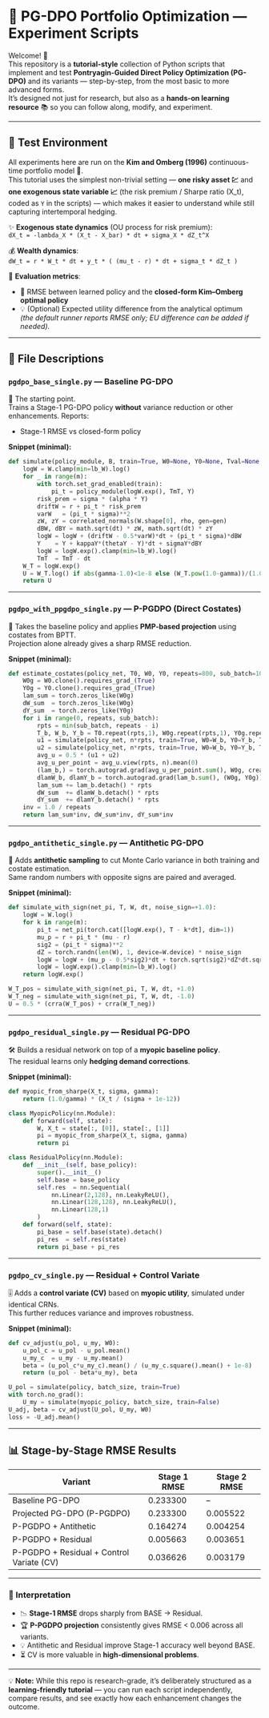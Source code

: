 # 🐍 PG-DPO Portfolio Optimization — Experiment Scripts

Welcome! 🎉  
This repository is a **tutorial-style** collection of Python scripts that implement and test **Pontryagin-Guided Direct Policy Optimization (PG-DPO)** and its variants — step-by-step, from the most basic to more advanced forms.  
It’s designed not just for research, but also as a **hands-on learning resource** 📚 so you can follow along, modify, and experiment.

---

## 🧪 Test Environment

All experiments here are run on the **Kim and Omberg (1996)** continuous-time portfolio model 🏦.  
This tutorial uses the simplest non-trivial setting — **one risky asset 💹** and **one exogenous state variable 📈** (the risk premium / Sharpe ratio \(X_t\), coded as `Y` in the scripts) — which makes it easier to understand while still capturing intertemporal hedging.

✨ **Exogenous state dynamics** (OU process for risk premium):  
`dX_t = -lambda_X * (X_t - X_bar) * dt + sigma_X * dZ_t^X`

💰 **Wealth dynamics**:  
`dW_t = r * W_t * dt + y_t * ( (mu_t - r) * dt + sigma_t * dZ_t )`

🎯 **Evaluation metrics**:  
- 📏 RMSE between learned policy and the **closed-form Kim–Omberg optimal policy**  
- 💡 (Optional) Expected utility difference from the analytical optimum  
  *(the default runner reports RMSE only; EU difference can be added if needed).*

---

## 📂 File Descriptions

### `pgdpo_base_single.py` — **Baseline PG-DPO**
🚀 The starting point.  
Trains a Stage-1 PG-DPO policy **without** variance reduction or other enhancements. Reports:
- Stage-1 RMSE vs closed-form policy

**Snippet (minimal):**
```python
def simulate(policy_module, B, train=True, W0=None, Y0=None, Tval=None, rng=None, seed=None):
    logW = W.clamp(min=lb_W).log()
    for _ in range(m):
        with torch.set_grad_enabled(train):
            pi_t = policy_module(logW.exp(), TmT, Y)
        risk_prem = sigma * (alpha * Y)
        driftW = r + pi_t * risk_prem
        varW   = (pi_t * sigma)**2
        zW, zY = correlated_normals(W.shape[0], rho, gen=gen)
        dBW, dBY = math.sqrt(dt) * zW, math.sqrt(dt) * zY
        logW = logW + (driftW - 0.5*varW)*dt + (pi_t * sigma)*dBW
        Y    = Y + kappaY*(thetaY - Y)*dt + sigmaY*dBY
        logW = logW.exp().clamp(min=lb_W).log()
        TmT  = TmT - dt
    W_T = logW.exp()
    U = W_T.log() if abs(gamma-1.0)<1e-8 else (W_T.pow(1.0-gamma))/(1.0-gamma)
    return U
```

---

### `pgdpo_with_ppgdpo_single.py` — **P-PGDPO (Direct Costates)**
🎯 Takes the baseline policy and applies **PMP-based projection** using costates from BPTT.  
Projection alone already gives a sharp RMSE reduction.

**Snippet (minimal):**
```python
def estimate_costates(policy_net, T0, W0, Y0, repeats=800, sub_batch=100):
    W0g = W0.clone().requires_grad_(True)
    Y0g = Y0.clone().requires_grad_(True)
    lam_sum = torch.zeros_like(W0g)
    dW_sum  = torch.zeros_like(W0g)
    dY_sum  = torch.zeros_like(Y0g)
    for i in range(0, repeats, sub_batch):
        rpts = min(sub_batch, repeats - i)
        T_b, W_b, Y_b = T0.repeat(rpts,1), W0g.repeat(rpts,1), Y0g.repeat(rpts,1)
        u1 = simulate(policy_net, n*rpts, train=True, W0=W_b, Y0=Y_b, Tval=T_b)
        u2 = simulate(policy_net, n*rpts, train=True, W0=W_b, Y0=Y_b, Tval=T_b)
        avg_u = 0.5 * (u1 + u2)
        avg_u_per_point = avg_u.view(rpts, n).mean(0)
        (lam_b,) = torch.autograd.grad(avg_u_per_point.sum(), W0g, create_graph=True)
        dlamW_b, dlamY_b = torch.autograd.grad(lam_b.sum(), (W0g, Y0g))
        lam_sum += lam_b.detach() * rpts
        dW_sum  += dlamW_b.detach() * rpts
        dY_sum  += dlamY_b.detach() * rpts
    inv = 1.0 / repeats
    return lam_sum*inv, dW_sum*inv, dY_sum*inv
```

---

### `pgdpo_antithetic_single.py` — **Antithetic PG-DPO**
🔄 Adds **antithetic sampling** to cut Monte Carlo variance in both training and costate estimation.  
Same random numbers with opposite signs are paired and averaged.

**Snippet (minimal):**
```python
def simulate_with_sign(net_pi, T, W, dt, noise_sign=+1.0):
    logW = W.log()
    for k in range(m):
        pi_t = net_pi(torch.cat([logW.exp(), T - k*dt], dim=1))
        mu_p = r + pi_t * (mu - r)
        sig2 = (pi_t * sigma)**2
        dZ = torch.randn(len(W), 1, device=W.device) * noise_sign
        logW = logW + (mu_p - 0.5*sig2)*dt + torch.sqrt(sig2)*dZ*dt.sqrt()
        logW = logW.exp().clamp(min=lb_W).log()
    return logW.exp()

W_T_pos = simulate_with_sign(net_pi, T, W, dt, +1.0)
W_T_neg = simulate_with_sign(net_pi, T, W, dt, -1.0)
U = 0.5 * (crra(W_T_pos) + crra(W_T_neg))
```

---

### `pgdpo_residual_single.py` — **Residual PG-DPO**
🛠 Builds a residual network on top of a **myopic baseline policy**.  
The residual learns only **hedging demand corrections**.

**Snippet (minimal):**
```python
def myopic_from_sharpe(X_t, sigma, gamma):
    return (1.0/gamma) * (X_t / (sigma + 1e-12))

class MyopicPolicy(nn.Module):
    def forward(self, state):
        W, X_t = state[:, [0]], state[:, [1]]
        pi = myopic_from_sharpe(X_t, sigma, gamma)
        return pi

class ResidualPolicy(nn.Module):
    def __init__(self, base_policy):
        super().__init__()
        self.base = base_policy
        self.res  = nn.Sequential(
            nn.Linear(2,128), nn.LeakyReLU(),
            nn.Linear(128,128), nn.LeakyReLU(),
            nn.Linear(128,1)
        )
    def forward(self, state):
        pi_base = self.base(state).detach()
        pi_res  = self.res(state)
        return pi_base + pi_res
```

---

### `pgdpo_cv_single.py` — **Residual + Control Variate**
🎚 Adds a **control variate (CV)** based on **myopic utility**, simulated under identical CRNs.  
This further reduces variance and improves robustness.

**Snippet (minimal):**
```python
def cv_adjust(u_pol, u_my, W0):
    u_pol_c = u_pol - u_pol.mean()
    u_my_c  = u_my - u_my.mean()
    beta = (u_pol_c*u_my_c).mean() / (u_my_c.square().mean() + 1e-8)
    return (u_pol - beta*u_my), beta

U_pol = simulate(policy, batch_size, train=True)
with torch.no_grad():
    U_my = simulate(myopic_policy, batch_size, train=False)
U_adj, beta = cv_adjust(U_pol, U_my, W0)
loss = -U_adj.mean()
```

---

## 📊 Stage-by-Stage RMSE Results

| Variant                                   | Stage 1 RMSE | Stage 2 RMSE |
|-------------------------------------------|--------------|--------------|
| Baseline PG-DPO                           | 0.233300     | –            |
| Projected PG-DPO (P-PGDPO)                | 0.233300     | 0.005522     |
| P-PGDPO + Antithetic                      | 0.164274     | 0.004254     |
| P-PGDPO + Residual                        | 0.005663     | 0.003651     |
| P-PGDPO + Residual + Control Variate (CV) | 0.036626     | 0.003179     |

---

### 📝 Interpretation
- 📉 **Stage-1 RMSE** drops sharply from BASE → Residual.  
- 🏆 **P-PGDPO projection** consistently gives RMSE < 0.006 across all variants.  
- 💡 Antithetic and Residual improve Stage-1 accuracy well beyond BASE.  
- ⏳ CV is more valuable in **high-dimensional problems**.

---

💡 **Note:** While this repo is research-grade, it’s deliberately structured as a **learning-friendly tutorial** — you can run each script independently, compare results, and see exactly how each enhancement changes the outcome.
